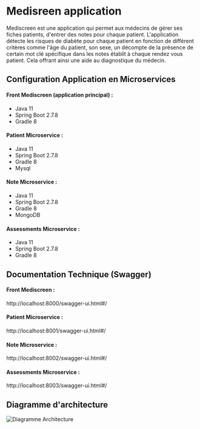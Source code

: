 # Medisreen application 

Mediscreen est une application qui permet aux médecins de gérer ses fiches patients, d'entrer des notes pour chaque patient. L'application détecte les risques de diabète pour chaque patient en fonction de différent critères comme   l'âge du patient, son sexe, un décompte de la présence de certain mot clé spécifique dans les notes établit à chaque rendez vous patient. Cela offrant ainsi une aide au diagnostique du médecin.

## Configuration Application en Microservices

#### Front Mediscreen (application principal) :

- Java 11
- Spring Boot 2.7.8
- Gradle 8

#### Patient Microservice :

- Java 11
- Spring Boot 2.7.8
- Gradle 8
- Mysql

#### Note Microservice :

- Java 11
- Spring Boot 2.7.8
- Gradle 8
- MongoDB

#### Assessments Microservice :

- Java 11
- Spring Boot 2.7.8
- Gradle 8

## Documentation Technique (Swagger)

#### Front Mediscreen :

http://localhost:8000/swagger-ui.html#/

#### Patient Microservice :

http://localhost:8001/swagger-ui.html#/

#### Note Microservice :

http://localhost:8002/swagger-ui.html#/

#### Assessments Microservice : 

http://localhost:8003/swagger-ui.html#/

## Diagramme d'architecture

![Diagramme Architecture](https://user-images.githubusercontent.com/24941159/219952386-a7b4f39a-0d16-4849-b642-2574ef629dd2.png)